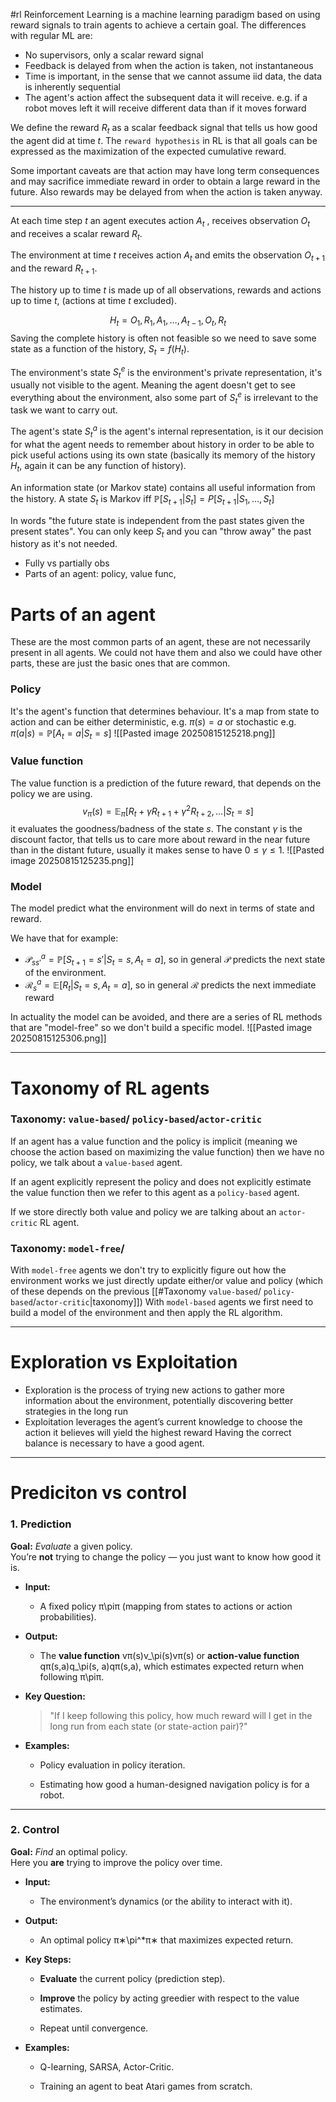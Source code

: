 #rl
Reinforcement Learning is a machine learning paradigm based on using reward signals to train agents to achieve a certain goal.
The differences with regular ML are:
- No supervisors, only a scalar reward signal
- Feedback is delayed from when the action is taken, not instantaneous
- Time is important, in the sense that we cannot assume iid data, the data is inherently sequential
- The agent's action affect the subsequent data it will receive. e.g. if a robot moves left it will receive different data than if it moves forward

We define the reward $R_t$ as a scalar feedback signal that tells us how good the agent did at time $t$.
The `reward hypothesis` in RL is that all goals can be expressed as the maximization of the expected cumulative reward.

Some important caveats are that action may have long term consequences and may sacrifice immediate reward in order to obtain a large reward in the future. Also rewards may be delayed from when the action is taken anyway.

---

At each time step $t$ an agent executes action $A_t$ , receives observation $O_t$ and receives a scalar reward $R_t$.

The environment at time $t$ receives action $A_t$ and emits the observation $O_{t+1}$ and the reward $R_{t+1}$.

The history up to time $t$ is made up of all observations, rewards and actions up to time $t$, (actions at time $t$ excluded).

$$
H_t = O_1,R_1,A_1,\dots,A_{t-1},O_t,R_t
$$
Saving the complete history is often not feasible so we need to save some state as a function of the history, $S_t=f(H_t)$.

The environment's state $S^e_t$ is the environment's private representation, it's usually not visible to the agent. Meaning the agent doesn't get to see everything about the environment, also some part of $S^e_t$ is irrelevant to the task we want to carry out. 

The agent's state $S^a_t$ is the agent's internal representation, is it our decision for what the agent needs to remember about history in order to be able to pick useful actions using its own state (basically its memory of the history $H_t$, again it can be any function of history).

An information state (or Markov state) contains all useful information from the history.
A state $S_t$ is Markov iff $\mathbb P[S_{t+1}|S_t]=P[S_{t+1}|S_1,\dots,S_t]$

In words "the future state is independent from the past states given the present states". You can only keep $S_t$ and you can "throw away" the past history as it's not needed.


- Fully vs partially obs
- Parts of an agent: policy, value func,

# Parts of an agent
These are the most common parts of an agent, these are not necessarily present in all agents. We could not have them and also we could have other parts, these are just the basic ones that are common.

### Policy
It's the agent's function that determines behaviour.
It's a map from state to action and can be either deterministic, e.g. $\pi(s)=a$ or stochastic e.g. $\pi(a|s)=\mathbb P[A_t=a|S_t=s]$
![[Pasted image 20250815125218.png]]
### Value function
The value function is a prediction of the future reward, that depends on the policy we are using.
$$v_\pi(s)=\mathbb E_\pi[R_t+\gamma R_{t+1}+\gamma^2 R_{t+2},\dots|S_t=s]$$
it evaluates the goodness/badness of the state $s$. The constant $\gamma$ is the discount factor, that tells us to care more about reward in the near future than in the distant future, usually it makes sense to have $0\le\gamma\le 1$.
![[Pasted image 20250815125235.png]]
### Model
The model predict what the environment will do next in terms of state and reward.

We have that for example:
- $\mathcal P_{ss'}^a=\mathbb P[S_{t+1}=s'|S_t = s, A_t=a]$, so in general $\mathcal P$ predicts the next state of the environment.
- $\mathcal R_s^a=\mathbb E[R_t|S_t=s,A_t=a]$, so in general $\mathcal R$ predicts the next immediate reward

In actuality the model can be avoided, and there are a series of RL methods that are "model-free" so we don't build a specific model.
![[Pasted image 20250815125306.png]]

---

# Taxonomy of RL agents
### Taxonomy: `value-based`/ `policy-based`/`actor-critic`
If an agent has a value function and the policy is implicit (meaning we choose the action based on maximizing the value function) then we have no policy, we talk about a `value-based` agent.

If an agent explicitly represent the policy and does not explicitly estimate the value function then we refer to this agent as a `policy-based` agent.

If we store directly both value and policy we are talking about an `actor-critic` RL agent.
### Taxonomy: `model-free`/
With `model-free` agents we don't try to explicitly figure out how the environment works we just directly update either/or value and policy (which of these depends on the previous [[#Taxonomy `value-based`/ `policy-based`/`actor-critic`|taxonomy]])
With `model-based` agents we first need to build a model of the environment and then apply the RL algorithm.

---

# Exploration vs Exploitation

- Exploration is the process of trying new actions to gather more information about the environment, potentially discovering better strategies in the long run
- Exploitation leverages the agent’s current knowledge to choose the action it believes will yield the highest reward
Having the correct balance is necessary to have a good agent. 

---

# Prediciton vs control
### 1. **Prediction**

**Goal:** _Evaluate_ a given policy.  
You’re **not** trying to change the policy — you just want to know how good it is.

- **Input:**
    
    - A fixed policy π\piπ (mapping from states to actions or action probabilities).
        
- **Output:**
    
    - The **value function** vπ(s)v_\pi(s)vπ​(s) or **action-value function** qπ(s,a)q_\pi(s, a)qπ​(s,a), which estimates expected return when following π\piπ.
        
- **Key Question:**
    
    > "If I keep following this policy, how much reward will I get in the long run from each state (or state-action pair)?"
    
- **Examples:**
    
    - Policy evaluation in policy iteration.
        
    - Estimating how good a human-designed navigation policy is for a robot.
        

---

### 2. **Control**

**Goal:** _Find_ an optimal policy.  
Here you **are** trying to improve the policy over time.

- **Input:**
    
    - The environment’s dynamics (or the ability to interact with it).
        
- **Output:**
    
    - An optimal policy π∗\pi^*π∗ that maximizes expected return.
        
- **Key Steps:**
    
    - **Evaluate** the current policy (prediction step).
        
    - **Improve** the policy by acting greedier with respect to the value estimates.
        
    - Repeat until convergence.
        
- **Examples:**
    
    - Q-learning, SARSA, Actor-Critic.
        
    - Training an agent to beat Atari games from scratch.